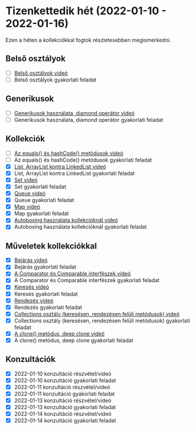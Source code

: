 # Tizenkettedik hét (2022-01-10 - 2022-01-16)

Ezen a héten a kollekciókkal fogtok részletesebben megismerkedni.

## Belső osztályok

* [ ] [Belső osztályok videó](https://e-learning.training360.com/courses/take/java-se-halado-koll/lessons/29778400-belso-osztalyok)
* [ ] Belső osztályok gyakorlati feladat

## Generikusok

* [ ] [Generikusok használata, diamond operátor videó](https://e-learning.training360.com/courses/take/java-se-halado-koll/lessons/10769614-generikusok-hasznalata-diamond-operator)
* [ ] Generikusok használata, diamond operátor gyakorlati feladat

## Kollekciók

* [ ] [Az equals() és hashCode() metódusok videó](https://e-learning.training360.com/courses/take/java-se-halado-koll/lessons/10769615-az-equals-es-hashcode-metodusok)
* [ ] Az equals() és hashCode() metódusok gyakorlati feladat
* [X] [List, ArrayList kontra LinkedList videó](https://e-learning.training360.com/courses/take/java-se-halado-koll/lessons/10769616-list-arraylist-kontra-linkedlist)
* [X] List, ArrayList kontra LinkedList gyakorlati feladat
* [X] [Set videó](https://e-learning.training360.com/courses/take/java-se-halado-koll/lessons/10769617-set)
* [X] Set gyakorlati feladat
* [X] [Queue videó](https://e-learning.training360.com/courses/take/java-se-halado-koll/lessons/10769618-queue)
* [X] Queue gyakorlati feladat
* [X] [Map videó](https://e-learning.training360.com/courses/take/java-se-halado-koll/lessons/10769620-map)
* [X] Map gyakorlati feladat
* [X] [Autoboxing használata kollekcióknál videó](https://e-learning.training360.com/courses/take/java-se-halado-koll/lessons/10769619-autoboxing-hasznalata-kollekcioknal)
* [X] Autoboxing használata kollekcióknál gyakorlati feladat

## Műveletek kollekciókkal

* [X] [Bejárás videó](https://e-learning.training360.com/courses/take/java-se-halado-koll/lessons/10769621-bejaras)
* [X] Bejárás gyakorlati feladat
* [X] [A Comparator és Comparable interfészek videó](https://e-learning.training360.com/courses/take/java-se-halado-koll/lessons/10769622-a-comparator-es-comparable-interfeszek)
* [X] A Comparator és Comparable interfészek gyakorlati feladat
* [X] [Keresés videó](https://e-learning.training360.com/courses/take/java-se-halado-koll/lessons/10769623-kereses)
* [X] Keresés gyakorlati feladat
* [X] [Rendezés videó](https://e-learning.training360.com/courses/take/java-se-halado-koll/lessons/10769624-rendezes)
* [X] Rendezés gyakorlati feladat
* [X] [Collections osztály (keresésen, rendezésen felüli metódusok) videó](https://e-learning.training360.com/courses/take/java-se-halado-koll/lessons/10769625-collections-osztaly-keresesen-rendezesen-feluli-metodusok)
* [X] Collections osztály (keresésen, rendezésen felüli metódusok) gyakorlati feladat
* [X] [A clone() metódus, deep clone videó](https://e-learning.training360.com/courses/take/java-se-halado-koll/lessons/10769626-a-clone-metodus-deep-clone)
* [X] A clone() metódus, deep clone gyakorlati feladat

## Konzultációk

* [X] 2022-01-10 konzultáció részvétel/videó
* [X] 2022-01-10 konzultáció gyakorlati feladat
* [X] 2022-01-11 konzultáció részvétel/videó
* [X] 2022-01-11 konzultáció gyakorlati feladat
* [X] 2022-01-13 konzultáció részvétel/videó
* [X] 2022-01-13 konzultáció gyakorlati feladat
* [X] 2022-01-14 konzultáció részvétel/videó
* [X] 2022-01-14 konzultáció gyakorlati feladat
